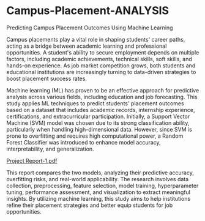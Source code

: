 # Campus-Placement-ANALYSIS
Predicting Campus Placement Outcomes Using Machine Learning

Campus placements play a vital role in shaping students' career paths, acting as a bridge between academic learning and professional opportunities. A student's ability to secure employment depends on multiple factors, including academic achievements, technical skills, soft skills, and hands-on experience. As job market competition grows, both students and educational institutions are increasingly turning to data-driven strategies to boost placement success rates.

Machine learning (ML) has proven to be an effective approach for predictive analysis across various fields, including education and job forecasting. This study applies ML techniques to predict students' placement outcomes based on a dataset that includes academic records, internship experience, certifications, and extracurricular participation. Initially, a Support Vector Machine (SVM) model was chosen due to its strong classification ability, particularly when handling high-dimensional data. However, since SVM is prone to overfitting and requires high computational power, a Random Forest Classifier was introduced to enhance model accuracy, interpretability, and generalization.

[Project Report-1.pdf](https://github.com/user-attachments/files/19574895/Project.Report-1.pdf)

This report compares the two models, analyzing their predictive accuracy, overfitting risks, and real-world applicability. The research involves data collection, preprocessing, feature selection, model training, hyperparameter tuning, performance assessment, and visualization to extract meaningful insights. By utilizing machine learning, this study aims to help institutions refine their placement strategies and better equip students for job opportunities.
